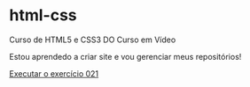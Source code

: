 # html-css
Curso de HTML5 e CSS3 DO Curso em Vídeo

Estou aprendedo a criar site e vou gerenciar meus repositórios!

<a href="https://anarachadel.github.io/html-css/exercicios/ex021/android.html">Executar o exercício 021</a>